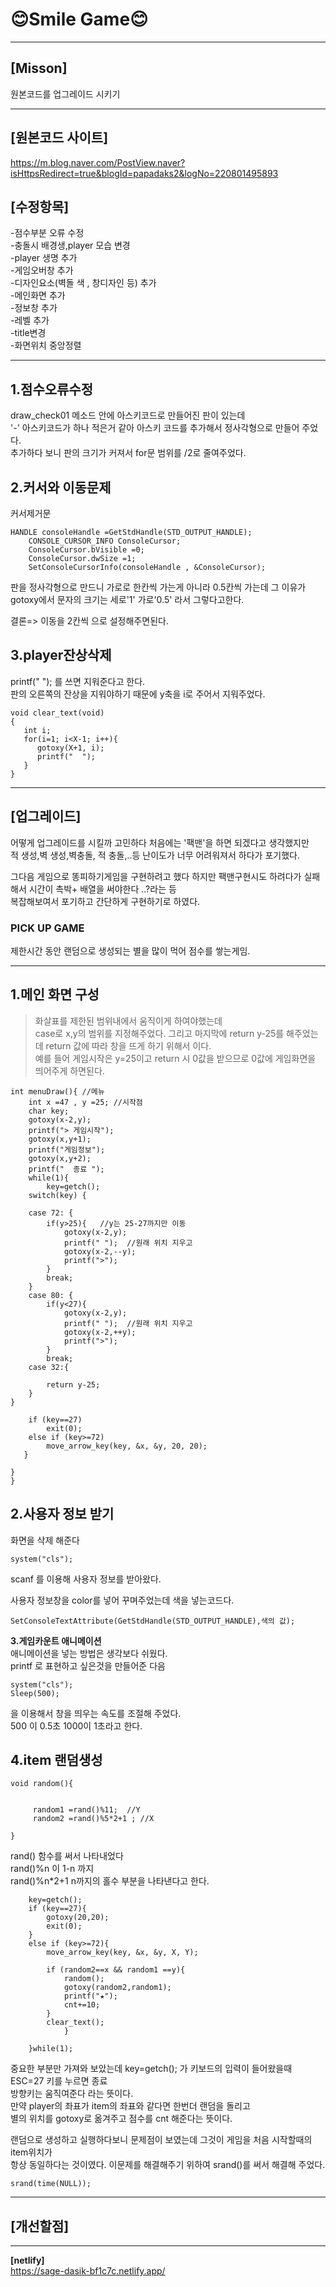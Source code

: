 # 😊Smile Game😊

---

## **[Misson]**   
원본코드를 업그레이드 시키기
___
## **[원본코드 사이트]**   
https://m.blog.naver.com/PostView.naver?isHttpsRedirect=true&blogId=papadaks2&logNo=220801495893 

## **[수정항목]**
-점수부분 오류 수정   
-충돌시 배경생,player 모습 변경   
-player 생명 추가    
-게임오버창 추가    
-디자인요소(벽돌 색 , 창디자인 등) 추가     
-메인화면 추가     
-정보창 추가   
-레벨 추가    
-title변경    
-화면위치 중앙정렬    

___
## **1.점수오류수정**  
draw_check01 메소드 안에 아스키코드로 만들어진 판이 있는데   
'-' 아스키코드가 하나 적은거 같아 아스키 코드를 추가해서 정사각형으로 만들어 주었다.    
추가하다 보니 판의 크기가 커져서 for문 범위를 /2로 줄여주었다.  

## **2.커서와 이동문제**  
커서제거문
```
HANDLE consoleHandle =GetStdHandle(STD_OUTPUT_HANDLE);
	CONSOLE_CURSOR_INFO ConsoleCursor;
	ConsoleCursor.bVisible =0;
	ConsoleCursor.dwSize =1;
	SetConsoleCursorInfo(consoleHandle , &ConsoleCursor);
```
판을 정사각형으로 만드니 가로로 한칸씩 가는게 아니라 0.5칸씩 가는데 그 이유가 gotoxy에서 문자의 크기는 세로'1' 가로'0.5'
라서 그렇다고한다.

결론=> 이동을 2칸씩 으로 설정해주면된다.

## **3.player잔상삭제**  

printf("  "); 를 쓰면 지워준다고 한다.    
판의 오른쪽의 잔상을 지워야하기 때문에 y축을 i로 주어서 지워주었다.
```
void clear_text(void)
{
   int i;
   for(i=1; i<X-1; i++){
      gotoxy(X+1, i);
      printf("  ");
   }
}
```
---
## **[업그레이드]**    
  
어떻게 업그레이드를 시킬까 고민하다 처음에는 '팩맨'을 하면 되겠다고 생각했지만     
적 생성,벽 생성,벽충돌, 적 충돌,..등 난이도가 너무 어려워져서 하다가 포기했다.    

그다음 게임으로 똥피하기게임을 구현하려고 했다 하지만 팩맨구현시도 하려다가 실패해서 시간이 촉박+ 배열을 써야한다 ..?라는 등    
복잡해보여서  포기하고 간단하게 구현하기로 하였다.    

### **PICK UP GAME**   
제한시간 동안 랜덤으로 생성되는 별을 많이 먹어 점수를 쌓는게임.  

---
## **1.메인 화면 구성**     


> 화살표를 제한된 범위내에서 움직이게 하여야했는데   
case로 x,y의 범위를 지정해주었다.
그리고 마지막에 return y-25를 해주었는데 return 값에 따라 창을 뜨게 하기 위해서 이다.  
예를 들어 게임시작은 y=25이고 return 시 0값을 받으므로 0값에 게임화면을 띄어주게 하면된다.  
```
int menuDraw(){ //메뉴 
	int x =47 , y =25; //시작점 
    char key;
    gotoxy(x-2,y); 
	printf("> 게임시작");
	gotoxy(x,y+1); 
	printf("게임정보"); 
	gotoxy(x,y+2); 
	printf("  종료 ");
	while(1){
		key=getch();
	switch(key)	{
		
	case 72: {
		if(y>25){   //y는 25-27까지만 이동 
			gotoxy(x-2,y); 
			printf(" ");  //원래 위치 지우고 
			gotoxy(x-2,--y);
			printf(">"); 
		} 
		break;
	}
	case 80: {
		if(y<27){  
			gotoxy(x-2,y); 
			printf(" ");  //원래 위치 지우고 
			gotoxy(x-2,++y);
			printf(">"); 
		} 
		break;
	case 32:{
		
		return y-25;
	}
}
	
	if (key==27)
		exit(0);
	else if (key>=72)
		move_arrow_key(key, &x, &y, 20, 20); 
   }
	
}
}
```

## **2.사용자 정보 받기**  

화면을 삭제 해준다  
```
system("cls");
``` 
scanf 를 이용해 사용자 정보를 받아왔다.  

사용자 정보창을 color를 넣어 꾸며주었는데 색을 넣는코드다.  
```
SetConsoleTextAttribute(GetStdHandle(STD_OUTPUT_HANDLE),색의 값);
```

**3.게임카운트 애니메이션**  
애니메이션을 넣는 방법은 생각보다 쉬웠다.  
printf 로 표현하고 싶은것을 만들어준 다음  
```
system("cls");
Sleep(500);

```
을 이용해서 창을 띄우는 속도를 조절해 주었다.  
500 이 0.5초 1000이 1초라고 한다.  

## **4.item 랜덤생성**   

```
void random(){
 
 
     random1 =rand()%11;  //Y
     random2 =rand()%5*2+1 ; //X
    
}
```

rand() 함수를 써서 나타내었다  
rand()%n 이 1-n 까지     
rand()%n*2+1 n까지의 홀수 부분을 나타낸다고 한다.

```
	key=getch();
	if (key==27){
		gotoxy(20,20);
		exit(0);
	}
	else if (key>=72){
		move_arrow_key(key, &x, &y, X, Y);
	
		if (random2==x && random1 ==y){
			random(); 
			gotoxy(random2,random1);
			printf("★");
			cnt+=10;
		}
		clear_text(); 
			}
		
	}while(1);
```
 
중요한 부분만 가져와 보았는데 key=getch(); 가 키보드의 입력이 들어왔을때    
ESC=27 키를 누르면 종료    
방향키는 움직여준다 라는 뜻이다.    
만약 player의 좌표가 item의 좌표와 같다면 한번더 랜덤을 돌리고      
별의 위치를 gotoxy로 옮겨주고 점수를 cnt 해준다는 뜻이다.        


  
랜덤으로 생성하고 실행하다보니 문제점이 보였는데 그것이 게임을 처음 시작할때의 item위치가      
항상 동일하다는 것이였다. 이문제를 해결해주기 위하여 srand()를 써서 해결해 주었다.     
```
srand(time(NULL));
```

---
## **[개선할점]**


 ---
**[netlify]**  
https://sage-dasik-bf1c7c.netlify.app/
